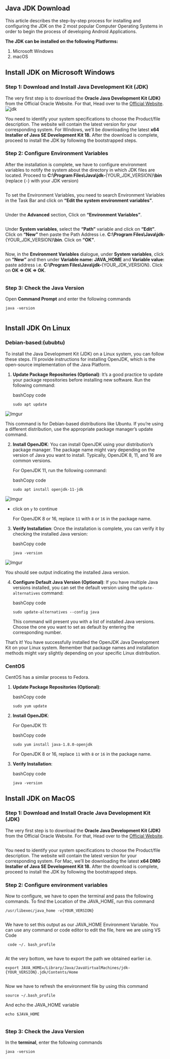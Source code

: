 <h2 id="java-jdk-download">Java JDK Download</h2>
<p>This article describes the step-by-step process for installing and configuring the JDK on the 2 most popular Computer Operating Systems in order to begin the process of developing Android Applications.</p>
<p><strong>The JDK can be installed on the following Platforms:</strong></p>
<ol>
<li>Microsoft Windows</li>
<li>macOS</li>
</ol>
<h2 id="install-jdk-on-microsoft-windows">Install JDK on Microsoft Windows</h2>
<h3 id="step-1-download-and-install-java-development-kit-jdk"><strong>Step 1: Download and Install Java Development Kit (JDK)</strong></h3>
<p>The very first step is to download the  <strong>Oracle Java Development Kit (JDK)</strong>  from the Official Oracle Website. For that, Head over to the  <a href="https://www.oracle.com/java/technologies/downloads/#jdk18-windows">Official Website</a>.<br>
<img src="https://media.geeksforgeeks.org/wp-content/uploads/20220622114149/Step1DownloadingJDKforWindows.png" alt="jdk"></p>
<p>You need to identify your system specifications to choose the Product/file description. The website will contain the latest version for your corresponding system. For Windows, we’ll be downloading the latest <strong>x64 Installer of Java SE Development Kit 18.</strong> After the download is complete, proceed to install the JDK by following the bootstrapped steps.<br>
<img src="https://media.geeksforgeeks.org/wp-content/uploads/20220622175210/Step1InstallingJDKforWindows.png" alt=""></p>
<h3 id="step-2-configure-environment-variables"><strong>Step 2: Configure Environment Variables</strong></h3>
<p>After the installation is complete, we have to configure environment variables to notify the system about the directory in which JDK files are located. Proceed to  <strong>C:\Program Files\Java\jdk-</strong>{YOUR_JDK_VERSION}<strong>\bin</strong>  (replace {-} with your JDK version)</p>
<p><img src="https://media.geeksforgeeks.org/wp-content/uploads/20220622115447/Step2LocatingJDKFile.png" alt=""></p>
<p>To set the Environment Variables, you need to search Environment Variables in the Task Bar and click on <strong>“Edit the system environment variables”</strong>.</p>
<p><img src="https://media.geeksforgeeks.org/wp-content/uploads/20220622115655/Step2ConfiguringEnvironmentVariables.png" alt=""></p>
<p>Under the  <strong>Advanced</strong>  section, Click on  <strong>“Environment Variables”</strong>.</p>
<p><img src="https://media.geeksforgeeks.org/wp-content/uploads/20220622115847/Step2SettingEnvironmentVariable.png" alt=""></p>
<p>Under <strong>System variables</strong>, select the <strong>“Path”</strong> variable and click on <strong>“Edit”</strong>. Click on <strong>“New”</strong> then paste the Path Address i.e. <strong>C:\Program Files\Java\jdk-</strong>{YOUR_JDK_VERSION}<strong>\bin</strong>. Click on <strong>“OK”</strong>.</p>
<p><img src="https://media.geeksforgeeks.org/wp-content/uploads/20220622120027/Step2SettingPathEnvironmentVariable.png" alt=""></p>
<p>Now, in the <strong>Environment Variables</strong> dialogue, under <strong>System variables</strong>, click on <strong>“New”</strong> and then under <strong>Variable name: JAVA_HOME</strong> and <strong>Variable value:</strong> paste address i.e. <strong>C:\Program Files\Java\jdk-</strong>{YOUR_JDK_VERSION}. Click on <strong>OK =&gt; OK =&gt; OK</strong>.</p>
<p><img src="https://media.geeksforgeeks.org/wp-content/uploads/20220622120141/Step2SettingJAVAHOMEEnvironmentVariable.png" alt=""></p>
<h3 id="step-3-check-the-java-version"><strong>Step 3: Check the Java Version</strong></h3>
<p>Open  <strong>Command Prompt</strong> and enter the following commands</p>
<pre><code>java -version
</code></pre>
<p><img src="https://media.geeksforgeeks.org/wp-content/uploads/20220622120248/Step3CheckingJDKVersion.png" alt=""></p>
<h2 id="install-jdk-on-linux">Install JDK On Linux</h2>
<h3 id="debian-basedububtu">Debian-based:(ububtu)</h3>
<p>To install the Java Development Kit (JDK) on a Linux system, you can follow these steps. I’ll provide instructions for installing OpenJDK, which is the open-source implementation of the Java Platform.</p>
<ol>
<li>
<p><strong>Update Package Repositories (Optional)</strong>: It’s a good practice to update your package repositories before installing new software. Run the following command:</p>
<p>bashCopy code</p>
<pre><code>sudo apt update 
</code></pre>
</li>
</ol>
<p><img src="https://i.imgur.com/8FcLpwG.png" alt="Imgur"></p>
<p>This command is for Debian-based distributions like Ubuntu. If you’re using a different distribution, use the appropriate package manager’s update command.</p>
<ol start="2">
<li>
<p><strong>Install OpenJDK</strong>: You can install OpenJDK using your distribution’s package manager. The package name might vary depending on the version of Java you want to install. Typically, OpenJDK 8, 11, and 16 are common versions.</p>
<p>For OpenJDK 11, run the following command:</p>
<p>bashCopy code</p>
<pre><code>sudo apt install openjdk-11-jdk 
</code></pre>
</li>
</ol>
<p><img src="https://i.imgur.com/sk4iTja.png" alt="Imgur"></p>
<ul>
<li>
<p>click on <code>y</code> to continue</p>
<p>For OpenJDK 8 or 16, replace <code>11</code> with <code>8</code> or <code>16</code> in the package name.</p>
</li>
</ul>
<ol start="3">
<li>
<p><strong>Verify Installation</strong>: Once the installation is complete, you can verify it by checking the installed Java version:</p>
<p>bashCopy code</p>
<pre><code>java -version 
</code></pre>
</li>
</ol>
<p><img src="https://i.imgur.com/omssgOE.png" alt="Imgur"></p>
<p>You should see output indicating the installed Java version.</p>
<ol start="4">
<li>
<p><strong>Configure Default Java Version (Optional)</strong>: If you have multiple Java versions installed, you can set the default version using the <code>update-alternatives</code> command:</p>
<p>bashCopy code</p>
<pre><code>sudo update-alternatives --config java 
</code></pre>
<p>This command will present you with a list of installed Java versions. Choose the one you want to set as default by entering the corresponding number.</p>
</li>
</ol>
<p>That’s it! You have successfully installed the OpenJDK Java Development Kit on your Linux system. Remember that package names and installation methods might vary slightly depending on your specific Linux distribution.</p>
<h3 id="centos">CentOS</h3>
<p>CentOS has a similar process to Fedora.</p>
<ol>
<li>
<p><strong>Update Package Repositories (Optional)</strong>:</p>
<p>bashCopy code</p>
<pre><code>sudo yum update 
</code></pre>
</li>
<li>
<p><strong>Install OpenJDK</strong>:</p>
<p>For OpenJDK 11:</p>
<p>bashCopy code</p>
<pre><code>sudo yum install java-1.8.0-openjdk 
</code></pre>
<p>For OpenJDK 8 or 16, replace <code>11</code> with <code>8</code> or <code>16</code> in the package name.</p>
</li>
<li>
<p><strong>Verify Installation</strong>:</p>
<p>bashCopy code</p>
<pre><code>java -version
</code></pre>
</li>
</ol>
<h2 id="install-jdk-on-macos">Install JDK on MacOS</h2>
<h3 id="step-1-download-and-install-oracle-java-development-kit-jdk"><strong>Step 1: Download and Install Oracle Java Development Kit (JDK)</strong></h3>
<p>The very first step is to download the  <strong>Oracle Java Development Kit (JDK)</strong>  from the Official Oracle Website. For that, Head over to the  <a href="https://www.oracle.com/java/technologies/downloads/#jdk18-mac">Official Website</a>.</p>
<p><img src="https://media.geeksforgeeks.org/wp-content/uploads/20220629181918/Step1DownloadOracleJavaDevelopmentKit.png" alt=""></p>
<p>You need to identify your system specifications to choose the Product/file description. The website will contain the latest version for your corresponding system. For Mac, we’ll be downloading the latest <strong>x64 DMG Installer of Java SE Development Kit 18.</strong> After the download is complete, proceed to install the JDK by following the bootstrapped steps.<br>
<img src="https://media.geeksforgeeks.org/wp-content/uploads/20220629181941/Step1InstallingOracleJavaDevelopmentKit.png" alt=""></p>
<h3 id="step-2-configure-environment-variables-1"><strong>Step 2: Configure environment variables</strong></h3>
<p>Now to configure, we have to open the terminal and pass the following commands. To find the Location of the JAVA_HOME, run this command</p>
<pre><code>/usr/libexec/java_home -v{YOUR_VERSION}
</code></pre>
<p><img src="https://media.geeksforgeeks.org/wp-content/uploads/20220629182010/Step2ConfiguringEnvironmentVariables.png" alt=""></p>
<p>We have to set this output as our JAVA_HOME Environment Variable. You can use any command or code editor to edit the file, here we are using VS Code</p>
<pre><code> code ~/. bash_profile
</code></pre>
<p><img src="https://media.geeksforgeeks.org/wp-content/uploads/20220629182040/Step2ConfiguringJAVAHOME.png" alt=""></p>
<p>At the very bottom, we have to export the path we obtained earlier i.e.</p>
<pre><code>export JAVA_HOME=/Library/Java/JavaVirtualMachines/jdk-{YOUR_VERSION}.jdk/Contents/Home
</code></pre>
<p><img src="https://media.geeksforgeeks.org/wp-content/uploads/20220629182214/Step2ConfiguredJAVAHOMEPath.png" alt=""></p>
<p>Now we have to refresh the environment file by using this command</p>
<pre><code>source ~/.bash_profile
</code></pre>
<p>And echo the JAVA_HOME variable</p>
<pre><code>echo $JAVA_HOME
</code></pre>
<p><img src="https://media.geeksforgeeks.org/wp-content/uploads/20220629182235/Step2RefreshedJAVAHOMEEnvironmentVariable.png" alt=""></p>
<h3 id="step-3-check-the-java-version-1"><strong>Step 3: Check the Java Version</strong></h3>
<p>In the  <strong>terminal</strong>, enter the following commands</p>
<pre><code>java -version
</code></pre>
<p><img src="https://media.geeksforgeeks.org/wp-content/uploads/20220629182335/Step3CheckingJavaVersion.png" alt=""></p>

